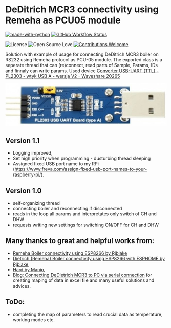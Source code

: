 # DeDitrich MCR3 connectivity using Remeha as PCU05 module

[![made-with-python](https://img.shields.io/badge/Python-3776AB?style=for-the-badge&logo=python&logoColor=white)](https://www.python.org/)
[![GitHub Workflow Status](https://img.shields.io/github/actions/workflow/status/sobieradzik/DeDitrichMCR3_RS232_RemehaPCU05/python-app.yml?branch=main&label=ci&style=for-the-badge)](https://github.com/sobieradzik/DeDitrichMCR3_RS232_RemehaPCU05/actions/workflows/python-app.yml)

![License](https://img.shields.io/github/license/shsarv/Machine-Learning-Projects) 
![Open Source Love](https://badges.frapsoft.com/os/v1/open-source.svg?v=103)
[![Contributions Welcome](https://img.shields.io/badge/contributions-welcome-brightgreen.svg?style=flat)](https://github.com/sobieradzik/DeDitrichMCR3_RS232_RemehaPCU05.git)


Solution with example of usage for connecting DeDitrich MCR3 boiler on RS232 using Remeha protocol as PCU-05 module. 
The exported class is a seperate thread that can (re)connect, read parts of Sample, Params, IDs and finnaly can write params. 
Used device [Converter USB-UART (TTL) - PL2303 - wtyk USB A - wersja V2 - Waveshare 20265](https://botland.com.pl/konwertery-usb-uart-rs232-rs485/21639-konwerter-usb-uart-ttl-pl2303-wtyk-usb-a-wersja-v2-waveshare-20265.html?cd=18298825651&ad=&kd=&gad_source=1&gclid=Cj0KCQjw3ZayBhDRARIsAPWzx8oK4hMIQETzEfI920MmHYS5eLTmSMV_LnCyBHlagrI80UE5kLKQSH8aAkzVEALw_wcB)

![Screenshot](converter.jpg)
## Version 1.1
- Logging improved,
- Set high priority when programming - dusturbing thread sleeping
- Assigned fixed USB port name to my RPi (https://www.freva.com/assign-fixed-usb-port-names-to-your-raspberry-pi/).

## Version 1.0
- self-organizing thread
- connecting boiler and reconnecting if disconnected
- reads in the loop all params and interpretates only switch of CH and DHW
- requests writing new settings for switching ON/OFF for CH and DHW

## Many thanks to great and helpful works from:
 - [Remeha Boiler connectivity using ESP8266 by Rjblake](https://github.com/rjblake/remeha/)
 - [Dietrich (Remeha) Boiler connectivity using ESP8266 with ESPHOME by Rjblake](https://github.com/rjblake/remeha/),
 - [Hard by Manio](https://github.com/manio/hard/),
 - [Blog: Connecting DeDietrich MCR3 to PC via serial connection](https://skyboo.net/2017/03/connecting-dedietrich-mcr3-to-pc-via-serial-connection/)
 for creating maping of data in excel file and many useful solutions and advices.

## ToDo:
 - completing the map of parameters to read crucial data as temperature, working modes etc.
